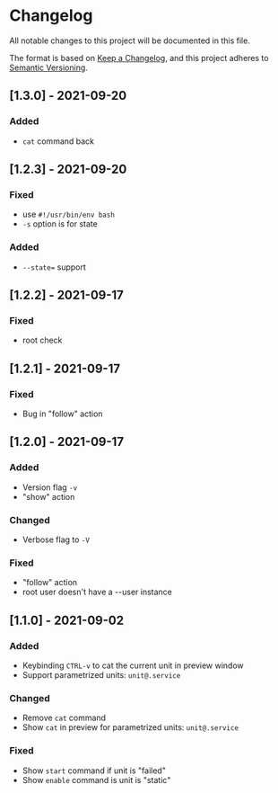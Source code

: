 # Changelog
All notable changes to this project will be documented in this file.

The format is based on [Keep a Changelog](https://keepachangelog.com/en/1.0.0/),
and this project adheres to [Semantic Versioning](https://semver.org/spec/v2.0.0.html).

## [1.3.0] - 2021-09-20
### Added
- `cat` command back

## [1.2.3] - 2021-09-20
### Fixed
- use `#!/usr/bin/env bash`
- `-s` option is for state

### Added
- `--state=` support

## [1.2.2] - 2021-09-17
### Fixed
- root check

## [1.2.1] - 2021-09-17
### Fixed
- Bug in "follow" action

## [1.2.0] - 2021-09-17
### Added
- Version flag `-v`
- "show" action

### Changed
- Verbose flag to `-V`

### Fixed
- "follow" action
- root user doesn't have a --user instance

## [1.1.0] - 2021-09-02
### Added
- Keybinding `CTRL-v` to cat the current unit in preview window
- Support parametrized units: `unit@.service`

### Changed
- Remove `cat` command
- Show `cat` in preview for parametrized units: `unit@.service`

### Fixed
- Show `start` command if unit is "failed"
- Show `enable` command is unit is "static"
